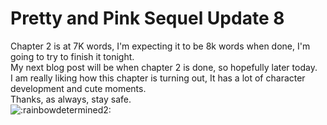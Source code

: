# Pretty and Pink Sequel Update 8

Chapter 2 is at 7K words, I'm expecting it to be 8k words when done, I'm going to try to finish it tonight.  
My next blog post will be when chapter 2 is done, so hopefully later today.  
I am really liking how this chapter is turning out, It has a lot of character development and cute moments.  
Thanks, as always, stay safe.  
![:rainbowdetermined2:](../../ponies/emotes/rainbowdetermined2.png)
